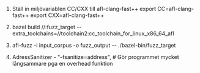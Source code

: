 1. Ställ in miljövariablen CC/CXX till afl-clang-fast++
export CC=afl-clang-fast++
export CXX=afl-clang-fast++

2. bazel build //:fuzz_target --extra_toolchains=//toolchain2:cc_toolchain_for_linux_x86_64_afl

3. afl-fuzz -i input_corpus -o fuzz_output -- ./bazel-bin/fuzz_target

4. AdressSanitizer - "-fsanitize=address",  # Gör programmet mycket långsammare pga en overhead funktion
